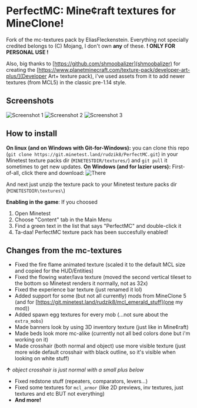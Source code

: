# PerfectMC: Mine¢raft textures for MineClone!
Fork of the mc-textures pack by EliasFleckenstein.
Everything not specially credited belongs to (C) Mojang, I don't own **any** of these.
**! ONLY FOR PERSONAL USE !**

Also, big thanks to [https://github.com/shmoobalizer](shmoobalizer) for creating the [https://www.planetminecraft.com/texture-pack/developer-art-plus/](Developer Art+ texture pack), i've used assets from it to add newer textures (from MCL5) in the classic pre-1.14 style.

## Screenshots
![Screenshot 1](https://i.ibb.co/RyXhP0F/screenshot-20220227-190230.png "Forest")
![Screenshot 2](https://i.ibb.co/rdTQs8b/screenshot-20220227-190309.png "Cave (and creative hud)")
![Screenshot 3](https://i.ibb.co/yykx6Qs/screenshot-20220227-190441.png "Nether (and survival hud with mine¢raft font)")

## How to install
**On linux (and on Windows with Git-for-Windows):** you can clone this repo (``git clone https://git.minetest.land/rudzik8/PerfectMC.git``) in your Minetest texture packs dir (``MINETESTDIR/textures/``) and ``git pull`` it sometimes to get new updates.
**On Windows (and for lazier users):** First-of-all, click there and download: 
![There](https://i.ibb.co/ZmmpqYM/screenshooooooooooot.png "right on the top of this page, yep")

And next just unzip the texture pack to your Minetest texture packs dir (``MINETESTDIR\textures\``)

**Enabling in the game**:
If you choosed
1. Open Minetest
2. Choose "Content" tab in the Main Menu
3. Find a green text in the list that says "PerfectMC" and double-click it
4. Ta-daa! PerfectMC texture pack has been succesfully enabled!

## Changes from the mc-textures
- Fixed the fire flame animated texture (scaled it to the default MCL size and copied for the HUD/Entities)
- Fixed the flowing water/lava texture (moved the second vertical tileset to the bottom so Minetest renders it normally, not as 32x)
- Fixed the experience bar texture (just renamed it lol)
- Added support for some (but not all currently) mods from MineClone 5 (and for [https://git.minetest.land/rudzik8/mcl_emerald_stuff](one my mod))
- Added spawn egg textures for every mob (...not sure about the ``extra_mobs``)
- Made banners look by using 3D inventory texture (just like in Mine¢raft)
- Made beds look more mc-alike (currently not all bed colors done but i'm working on it)
- Made crosshair (both normal and object) use more visible texture (just more wide default crosshair with black outline, so it's visible when looking on white stuff)

**↑** *object crosshair is just normal with a small plus below*
- Fixed redstone stuff (repeaters, comparators, levers...)
- Fixed some textures for ``mcl_armor`` (like 2D previews, inv textures, just textures and etc BUT not everything)
- **And more!**
